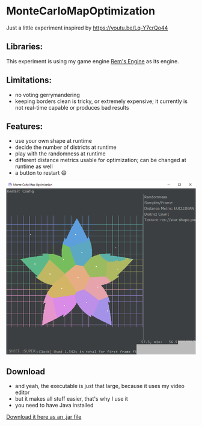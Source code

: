 # MonteCarloMapOptimization
Just a little experiment inspired by https://youtu.be/Lq-Y7crQo44

## Libraries:
This experiment is using my game engine [Rem's Engine](https://github.com/AntonioNoack/RemsEngine/) as its engine.

## Limitations:
- no voting gerrymandering
- keeping borders clean is tricky, or extremely expensive; it currently is not real-time capable or produces bad results

## Features:
- use your own shape at runtime
- decide the number of districts at runtime
- play with the randomness at runtime
- different distance metrics usable for optimization; can be changed at runtime as well
- a button to restart 😄

![Preview of the program](https://raw.githubusercontent.com/AntonioNoack/MonteCarloMapOptimization/main/img/preview.png)

## Download
- and yeah, the executable is just that large, because it uses my video editor
- but it makes all stuff easier, that's why I use it
- you need to have Java installed

[Download it here as an .jar file](https://phychi.com/download/MonteCarloVoteGerrymandering.jar)
